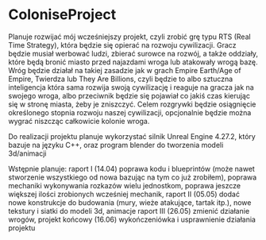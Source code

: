 # ColoniseProject

Planuje rozwijać mój wcześniejszy projekt, czyli zrobić grę typu RTS (Real Time Strategy), która będzie się opierać na rozwoju cywilizacji. Gracz będzie musiał werbować ludzi, zbierać surowce na rozwój, a także oddziały, które będą bronić miasto przed najazdami wroga lub atakowały wrogą bazę. 
Wróg będzie działał na takiej zasadzie jak w grach Empire Earth/Age of Empire, Twierdza lub They Are Billions, czyli będzie to albo sztuczna inteligencja która sama rozwija swoją cywilizację i reaguje na gracza jak na swojego wroga, albo przeciwnik będzie się pojawiał co jakiś czas kierując się w stronę miasta, żeby je zniszczyć. Celem rozgrywki będzie osiągnięcie określonego stopnia rozwoju naszej cywilizacji, opcjonalnie będzie można wygrać niszcząc całkowicie kolonie wroga. 

Do realizacji projektu planuje wykorzystać silnik Unreal Engine 4.27.2, który bazuje na języku C++, oraz program blender do tworzenia modeli 3d/animacji

Wstępnie planuje:
raport I (14.04)
  poprawa kodu i blueprintów (może nawet stworzenie wszystkiego od nowa bazując na tym co już zrobiłem),
  poprawa mechaniki wykonywania rozkazów wielu jednostkom,
  poprawa jeszcze większej ilości zrobionych wcześniej mechanik,
raport II (05.05)
  dodać nowe konstrukcje do budowania (mury, wieże atakujące, tartak itp.),
  nowe tekstury i siatki do modeli 3d,
  animacje
raport III (26.05)
  zmienić działanie wrogów,
projekt końcowy (16.06)
  wykończeniówka i usprawnienie działania projektu
